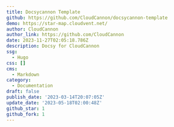 ```yaml
---
title: Docsycannon Template
github: https://github.com/CloudCannon/docsycannon-template
demo: https://star-map.cloudvent.net/
author: CloudCannon
author_link: https://github.com/CloudCannon
date: 2023-11-27T02:05:18.786Z
description: Docsy for CloudCannon
ssg:
  - Hugo
css: []
cms:
  - Markdown
category:
  - Documentation
draft: false
publish_date: '2023-03-14T20:07:05Z'
update_date: '2023-05-18T02:00:48Z'
github_star: 1
github_fork: 1
---
```

